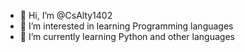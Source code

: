 - 👋 Hi, I’m @CsAlty1402
- 👀 I’m interested in learning Programming languages
- 🌱 I’m currently learning Python and other languages

<!---
CsAlty1402/CsAlty1402 is a ✨ special ✨ repository because its `README.md` (this file) appears on your GitHub profile.
You can click the Preview link to take a look at your changes.
--->
